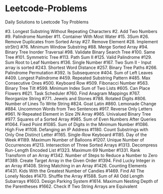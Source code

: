 # Leetcode-Problems

Daily Solutions to Leetcode Toy Problems

#3. Longest Substring Without Repeating Characters
#2. Add Two Numbers
#9. Palindrome Number
#11. Container With Most Water
#15. 3Sum
#26. Remove Duplicates from Sorted Array
#27. Remove Element
#28. Implement strStr()
#76. Minimum Window Substring
#88. Merge Sorted Array
#94. Binary Tree Inorder Traversal
#98. Validate Binary Search Tree
#100. Same Tree
#101. Symmetric Tree
#113. Path Sum II
#125. Valid Palindrome
#129. Sum Root to Leaf Numbers
#136. Single Number
#167. Two Sum II - Input array is sorted
#243. Shortest Word Distance
#257. Binary Tree Paths
#266. Palindrome Permutation
#392. Is Subsequence
#404. Sum of Left Leaves
#409. Longest Palindrome
#459. Repeated Substring Pattern
#485. Max Consecutive Ones
#500. Keyboard Row
#509. Fibonacci Number
#563. Binary Tree Tilt
#599. Minimum Index Sum of Two Lists
#605. Can Place Flowers
#621. Task Scheduler
#760. Find Anagram Mappings
#767. Reorganize String
#771. Jewels and Stones
#788. Rotated Digits
#806. Number of Lines To Write String
#824. Goat Latin
#860. Lemonade Change
#884. Uncommon Words from Two Sentences
#917. Reverse Only Letters
#961. N-Repeated Element in Size 2N Array
#965. Univalued Binary Tree
#977. Squares of a Sorted Array
#985. Sum of Even Numbers After Queries
#1064. Fixed Point
#1085. Sum of Digits in the Minimum Number
#1086. High Five
#1108. Defanging an IP Address
#1180. Count Substrings with Only One Distinct Letter
#1165. Single-Row Keyboard
#1185. Day of the Week
#1189. Maximum Number of Balloons
#1207. Unique Number of Occurrences
#1213. Intersection of Three Sorted Arrays
#1313. Decompress Run-Length Encoded List
#1323. Maximum 69 Number
#1331. Rank Transform of an Array
#1342. Number of Steps to Reduce a Number to Zero
#1389. Create Target Array in the Given Order
#1394. Find Lucky Integer in an Array
#1408. String Matching in an Array
#1426. Counting Elements
#1431. Kids With the Greatest Number of Candies
#1469. Find All The Lonely Nodes
#1470. Shuffle the Array
#1588. Sum of All Odd Length Subarrays
#1603. Design Parking System
#1614. Maximum Nesting Depth of the Parentheses
#1662. Check If Two String Arrays are Equivalent